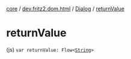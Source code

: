 [core](../../index.md) / [dev.fritz2.dom.html](../index.md) / [Dialog](index.md) / [returnValue](./return-value.md)

# returnValue

(js) `var returnValue: Flow<`[`String`](https://kotlinlang.org/api/latest/jvm/stdlib/kotlin/-string/index.html)`>`